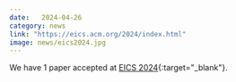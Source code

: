 ```yaml
---
date:   2024-04-26
category: news
link: "https://eics.acm.org/2024/index.html"
image: news/eics2024.jpg
---
```


We have 1 paper accepted at [EICS 2024](https://eics.acm.org/2024/index.html){:target="_blank"}.